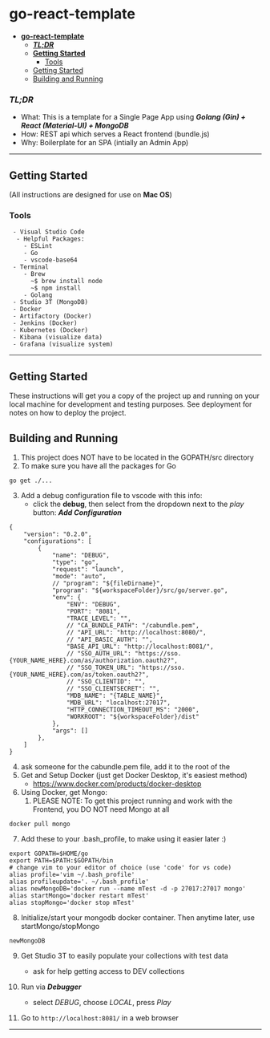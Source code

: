 # **go-react-template**

- [**go-react-template**](https://github.com/danbenner/go-react-template)
    - [***TL;DR***](#tldr)
  - [**Getting Started**](#getting-started)
    - [Tools](#tools)
  - [Getting Started](#getting-started-1)
  - [Building and Running](#building-and-running)

### ***TL;DR***
  - What: This is a template for a Single Page App using ***Golang (Gin) + React (Material-UI) + MongoDB***
  - How: REST api which serves a React frontend (bundle.js)
  - Why: Boilerplate for an SPA (intially an Admin App)

---

## **Getting Started**

(All instructions are designed for use on **Mac OS**)

### Tools
```
 - Visual Studio Code
  - Helpful Packages:
    - ESLint
    - Go
    - vscode-base64
 - Terminal
    - Brew
      ~$ brew install node
      ~$ npm install
    - Golang
 - Studio 3T (MongoDB)
 - Docker
 - Artifactory (Docker)
 - Jenkins (Docker)
 - Kubernetes (Docker)
 - Kibana (visualize data)
 - Grafana (visualize system)
```

---

## Getting Started

These instructions will get you a copy of the project up and running on your local machine for development and testing purposes. See deployment for notes on how to deploy the project.

## Building and Running
  1) This project does NOT have to be located in the GOPATH/src directory
  2) To make sure you have all the packages for Go
```
go get ./...
```
  3) Add a debug configuration file to vscode with this info:
     + click the **debug**, then select from the dropdown next to the *play* button: ***Add Configuration***
```
{
    "version": "0.2.0",
    "configurations": [
        {
            "name": "DEBUG",
            "type": "go",
            "request": "launch",
            "mode": "auto",
            // "program": "${fileDirname}",
            "program": "${workspaceFolder}/src/go/server.go",
            "env": {
                "ENV": "DEBUG",
                "PORT": "8081",
                "TRACE_LEVEL": "",
                // "CA_BUNDLE_PATH": "/cabundle.pem",
                // "API_URL": "http://localhost:8080/",
                // "API_BASIC_AUTH": "",
                "BASE_API_URL": "http://localhost:8081/",
                // "SSO_AUTH_URL": "https://sso.{YOUR_NAME_HERE}.com/as/authorization.oauth2?",
                // "SSO_TOKEN_URL": "https://sso.{YOUR_NAME_HERE}.com/as/token.oauth2?",
                // "SSO_CLIENTID": "",
                // "SSO_CLIENTSECRET": "",
                "MDB_NAME": "{TABLE_NAME}",
                "MDB_URL": "localhost:27017",
                "HTTP_CONNECTION_TIMEOUT_MS": "2000",
                "WORKROOT": "${workspaceFolder}/dist"
            },
            "args": []
        },
    ]
}
```
  4) ask someone for the cabundle.pem file, add it to the root of the
  5) Get and Setup Docker (just get Docker Desktop, it's easiest method)
     + https://www.docker.com/products/docker-desktop
  6) Using Docker, get Mongo:
     1) PLEASE NOTE: To get this project running and work with the Frontend, you DO NOT need Mongo at all
```
docker pull mongo
```
  7) Add these to your .bash_profile, to make using it easier later :)
```
export GOPATH=$HOME/go
export PATH=$PATH:$GOPATH/bin
# change vim to your editor of choice (use 'code' for vs code)
alias profile='vim ~/.bash_profile'
alias profileupdate='. ~/.bash_profile'
alias newMongoDB='docker run --name mTest -d -p 27017:27017 mongo'
alias startMongo='docker restart mTest'
alias stopMongo='docker stop mTest'
```
  8) Initialize/start your mongodb docker container. Then anytime later, use startMongo/stopMongo
```
newMongoDB
```
  9) Get Studio 3T to easily populate your collections with test data
     + ask for help getting access to DEV collections

  10) Run via ***Debugger***
      + select *DEBUG*, choose *LOCAL*, press *Play*

  11) Go to `http://localhost:8081/` in a web browser

---
